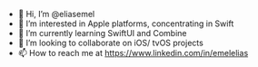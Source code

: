 - 👋 Hi, I’m @eliasemel
- 👀 I’m interested in Apple platforms, concentrating in Swift
- 🌱 I’m currently learning SwiftUI and Combine
- 💞️ I’m looking to collaborate on iOS/ tvOS projects
- 📫 How to reach me at https://www.linkedin.com/in/emelelias

<!---
eliasemel/eliasemel is a ✨ special ✨ repository because its `README.md` (this file) appears on your GitHub profile.
You can click the Preview link to take a look at your changes.
--->

